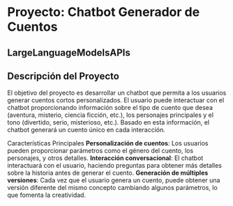 # Proyecto: Chatbot Generador de Cuentos
## LargeLanguageModelsAPIs

## Descripción del Proyecto

El objetivo del proyecto es desarrollar un chatbot que permita a los usuarios generar cuentos cortos personalizados. El usuario puede interactuar con el chatbot proporcionando información sobre el tipo de cuento que desea (aventura, misterio, ciencia ficción, etc.), los personajes principales y el tono (divertido, serio, misterioso, etc.). Basado en esta información, el chatbot generará un cuento único en cada interacción.

Características Principales
**Personalización de cuentos**: Los usuarios pueden proporcionar parámetros como el género del cuento, los personajes, y otros detalles.
**Interacción conversacional**: El chatbot interactuará con el usuario, haciendo preguntas para obtener más detalles sobre la historia antes de generar el cuento.
**Generación de múltiples versiones**: Cada vez que el usuario genera un cuento, puede obtener una versión diferente del mismo concepto cambiando algunos parámetros, lo que fomenta la creatividad.